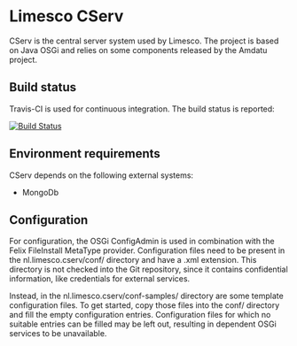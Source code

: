 Limesco CServ
=============

CServ is the central server system used by Limesco. The project is based on Java
OSGi and relies on some components released by the Amdatu project.

Build status
------------

Travis-CI is used for continuous integration. The build status is reported:

[![Build Status](https://travis-ci.org/Limesco/CServ.png)](https://travis-ci.org/Limesco/CServ)

Environment requirements
------------------------

CServ depends on the following external systems:
- MongoDb

Configuration
-------------

For configuration, the OSGi ConfigAdmin is used in combination with the Felix
FileInstall MetaType provider. Configuration files need to be present in the
nl.limesco.cserv/conf/ directory and have a .xml extension. This directory is
not checked into the Git repository, since it contains confidential information,
like credentials for external services.

Instead, in the nl.limesco.cserv/conf-samples/ directory are some template
configuration files. To get started, copy those files into the conf/ directory
and fill the empty configuration entries. Configuration files for which no
suitable entries can be filled may be left out, resulting in dependent OSGi
services to be unavailable.
